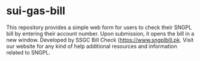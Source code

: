 # sui-gas-bill
This repository provides a simple web form for users to check their SNGPL bill by entering their  account number. Upon submission, it opens the bill in a new window. Developed by SSGC Bill Check (https://www.sngplbill.pk. Visit our website for any kind of help additional resources and information related to SNGPL. 
